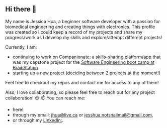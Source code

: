 ## Hi there 👋

My name is Jessica Hua, a beginner software developer with a passion for biomedical engineering and creating things with electronics.
This profile was created so I could keep a record of my projects and share my progress/work as I develop my skills and explore/attempt different projects! 

Currently, I am:
- continuing to work on Companionate; a skills-sharing platform/app that was my capstone project for the [Software Engineering boot camp at BrainStation](https://brainstation.io/online/software-engineering-bootcamp)
- starting up a new project (deciding between 2 projects at the moment!)

Feel free to checkout my repos and contact me for access to any of them! 

Also, I love collaborating, so please feel free to reach out for any project collaboration! 😊
📫 You can reach me: 
- here!
- through my email: jhua@live.ca or jesshua.notsnailmail@gmail.com,
- or through my [LinkedIn:](www.linkedin.com/in/jessica-gm-hua).



<!--
**jgmhua/jgmhua** is a ✨ _special_ ✨ repository because its `README.md` (this file) appears on your GitHub profile.
-->
